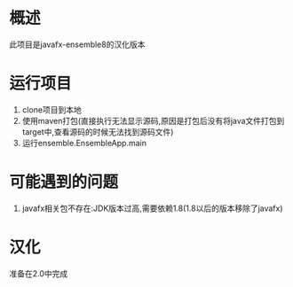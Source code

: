 # 概述
此项目是javafx-ensemble8的汉化版本

# 运行项目
1. clone项目到本地
2. 使用maven打包(直接执行无法显示源码,原因是打包后没有将java文件打包到target中,查看源码的时候无法找到源码文件)
3. 运行ensemble.EnsembleApp.main

# 可能遇到的问题
1. javafx相关包不存在:JDK版本过高,需要依赖1.8(1.8以后的版本移除了javafx)

# 汉化
准备在2.0中完成